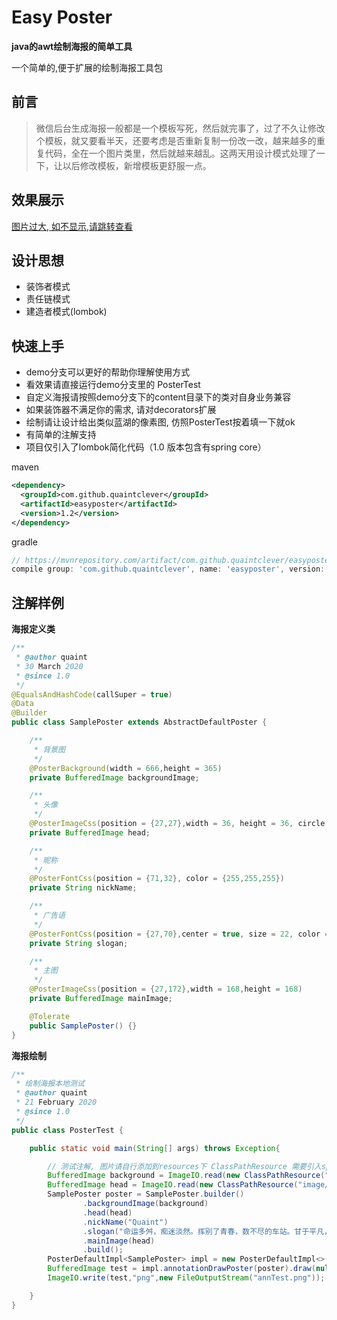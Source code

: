 # Easy Poster

**java的awt绘制海报的简单工具**

一个简单的,便于扩展的绘制海报工具包


## 前言

> 微信后台生成海报一般都是一个模板写死，然后就完事了，过了不久让修改个模板，就又要看半天，还要考虑是否重新复制一份改一改，越来越多的重复代码，全在一个图片类里，然后就越来越乱。这两天用设计模式处理了一下，让以后修改模板，新增模板更舒服一点。


## 效果展示

<a href="https://images.cnblogs.com/cnblogs_com/quaint/1684854/o_200330135806drawFriendTest.png" target="_blank">图片过大, 如不显示,请跳转查看</a>


## 设计思想

- 装饰者模式
- 责任链模式
- 建造者模式(lombok)


## 快速上手

- demo分支可以更好的帮助你理解使用方式
- 看效果请直接运行demo分支里的 PosterTest
- 自定义海报请按照demo分支下的content目录下的类对自身业务兼容
- 如果装饰器不满足你的需求, 请对decorators扩展
- 绘制请让设计给出类似蓝湖的像素图, 仿照PosterTest按着填一下就ok
- 有简单的注解支持
- 项目仅引入了lombok简化代码（1.0 版本包含有spring core）

maven
```xml
<dependency>
  <groupId>com.github.quaintclever</groupId>
  <artifactId>easyposter</artifactId>
  <version>1.2</version>
</dependency>
```
gradle
```groovy
// https://mvnrepository.com/artifact/com.github.quaintclever/easyposter
compile group: 'com.github.quaintclever', name: 'easyposter', version: '1.2'
```


## 注解样例

**海报定义类**

```java
/**
 * @author quaint
 * 30 March 2020
 * @since 1.0
 */
@EqualsAndHashCode(callSuper = true)
@Data
@Builder
public class SamplePoster extends AbstractDefaultPoster {

    /**
     * 背景图
     */
    @PosterBackground(width = 666,height = 365)
    private BufferedImage backgroundImage;

    /**
     * 头像
     */
    @PosterImageCss(position = {27,27},width = 36, height = 36, circle = true)
    private BufferedImage head;

    /**
     * 昵称
     */
    @PosterFontCss(position = {71,32}, color = {255,255,255})
    private String nickName;

    /**
     * 广告语
     */
    @PosterFontCss(position = {27,70},center = true, size = 22, color = {255,255,255}, canNewLine={1,221,7})
    private String slogan;

    /**
     * 主图
     */
    @PosterImageCss(position = {27,172},width = 168,height = 168)
    private BufferedImage mainImage;

    @Tolerate
    public SamplePoster() {}
}

```

**海报绘制**

```java
/**
 * 绘制海报本地测试
 * @author quaint
 * 21 February 2020
 * @since 1.0
 */
public class PosterTest {

    public static void main(String[] args) throws Exception{

        // 测试注解, 图片请自行添加到resources下 ClassPathResource 需要引入spring
        BufferedImage background = ImageIO.read(new ClassPathResource("image/yayi.png").getInputStream());
        BufferedImage head = ImageIO.read(new ClassPathResource("image/headimage.jpg").getInputStream());
        SamplePoster poster = SamplePoster.builder()
                .backgroundImage(background)
                .head(head)
                .nickName("Quaint")
                .slogan("命运多舛，痴迷淡然。挥别了青春，数不尽的车站。甘于平凡，却不甘平凡地溃败。")
                .mainImage(head)
                .build();
        PosterDefaultImpl<SamplePoster> impl = new PosterDefaultImpl<>();
        BufferedImage test = impl.annotationDrawPoster(poster).draw(null);
        ImageIO.write(test,"png",new FileOutputStream("annTest.png"));

    }
}
```
